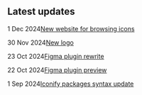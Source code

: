 <!-- DO NOT EDIT THIS COMPONENT IT IS AUTOGENERATED -->
## Latest updates

<div class="latest-news">
<p><span>1 Dec 2024</span><a href="/news/2024.html#icon-sets-rebrand">New website for browsing icons</a></p>
<p><span>30 Nov 2024</span><a href="/news/2024.html#rebrand">New logo</a></p>
<p><span>23 Oct 2024</span><a href="/news/2024.html#figma-31">Figma plugin rewrite</a></p>
<p><span>22 Oct 2024</span><a href="/news/2024.html#figma-preview2-ready">Figma plugin preview</a></p>
<p><span>1 Sep 2024</span><a href="/news/2024.html#json-import-update">Iconify packages syntax update</a></p>
</div>

